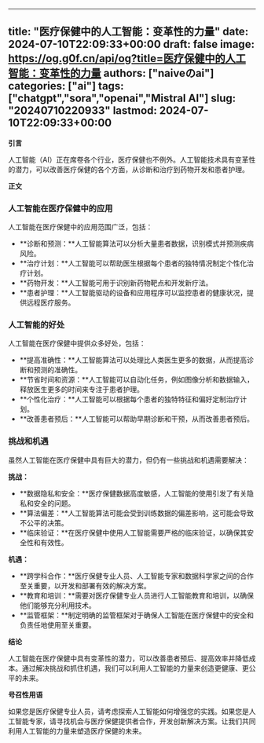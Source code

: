 
---
title: "医疗保健中的人工智能：变革性的力量"
date: 2024-07-10T22:09:33+00:00
draft: false
image: https://og.g0f.cn/api/og?title=医疗保健中的人工智能：变革性的力量
authors: ["naiveのai"]
categories: ["ai"]
tags: ["chatgpt","sora","openai","Mistral AI"]
slug: "20240710220933"
lastmod: 2024-07-10T22:09:33+00:00
---
**引言**

人工智能（AI）正在席卷各个行业，医疗保健也不例外。人工智能技术具有变革性的潜力，可以改善医疗保健的各个方面，从诊断和治疗到药物开发和患者护理。

**正文**

### 人工智能在医疗保健中的应用

人工智能在医疗保健中的应用范围广泛，包括：

- **诊断和预测：**人工智能算法可以分析大量患者数据，识别模式并预测疾病风险。
- **治疗计划：**人工智能可以帮助医生根据每个患者的独特情况制定个性化治疗计划。
- **药物开发：**人工智能可用于识别新药物靶点和开发新疗法。
- **患者护理：**人工智能驱动的设备和应用程序可以监控患者的健康状况，提供远程医疗服务。

### 人工智能的好处

人工智能在医疗保健中提供众多好处，包括：

- **提高准确性：**人工智能算法可以处理比人类医生更多的数据，从而提高诊断和预测的准确性。
- **节省时间和资源：**人工智能可以自动化任务，例如图像分析和数据输入，释放医生更多的时间来专注于患者护理。
- **个性化治疗：**人工智能可以根据每个患者的独特特征和偏好定制治疗计划。
- **改善患者预后：**人工智能可以帮助早期诊断和干预，从而改善患者预后。

### 挑战和机遇

虽然人工智能在医疗保健中具有巨大的潜力，但仍有一些挑战和机遇需要解决：

**挑战：**

- **数据隐私和安全：**医疗保健数据高度敏感，人工智能的使用引发了有关隐私和安全的问题。
- **算法偏差：**人工智能算法可能会受到训练数据的偏差影响，这可能会导致不公平的决策。
- **临床验证：**在医疗保健中使用人工智能需要严格的临床验证，以确保其安全性和有效性。

**机遇：**

- **跨学科合作：**医疗保健专业人员、人工智能专家和数据科学家之间的合作至关重要，以开发和部署有效的解决方案。
- **教育和培训：**需要对医疗保健专业人员进行人工智能教育和培训，以确保他们能够充分利用技术。
- **监管框架：**制定明确的监管框架对于确保人工智能在医疗保健中的安全和负责任地使用至关重要。

**结论**

人工智能在医疗保健中具有变革性的潜力，可以改善患者预后、提高效率并降低成本。通过解决挑战和抓住机遇，我们可以利用人工智能的力量来创造更健康、更公平的未来。

**号召性用语**

如果您是医疗保健专业人员，请考虑探索人工智能如何增强您的实践。如果您是人工智能专家，请寻找机会与医疗保健提供者合作，开发创新解决方案。让我们共同利用人工智能的力量来塑造医疗保健的未来。